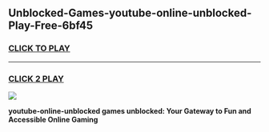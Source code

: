 
## Unblocked-Games-youtube-online-unblocked-Play-Free-6bf45
<h3>
<a href="https://premium76.site?title=youtube-online-unblocked&ref=18A1">CLICK TO PLAY</a></h3>
<hr>

<h3>
<a href="https://premium76.site?title=youtube-online-unblocked&ref=18A1">CLICK 2 PLAY</a>
  
</h3>

<a href="https://premium76.site?title=youtube-online-unblocked&ref=18A1"><img src="https://clearcache.store/games.png"></a>


**youtube-online-unblocked games unblocked: Your Gateway to Fun and Accessible Online Gaming**
